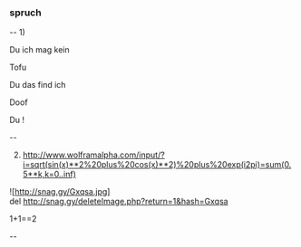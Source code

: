 ### spruch
--
1)

Du ich mag kein 

Tofu

Du das find ich

Doof

Du !

--

2) http://www.wolframalpha.com/input/?i=sqrt(sin(x)**2%20plus%20cos(x)**2)%20plus%20exp(i2pi)=sum(0.5**k,k=0..inf)

![http://snag.gy/Gxqsa.jpg]    
del http://snag.gy/deleteImage.php?return=1&hash=Gxqsa

1+1==2

--
